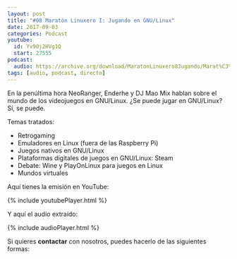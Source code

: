 ```yaml
---
layout: post
title: "#08 Maratón Linuxero I: Jugando en GNU/Linux"
date: 2017-09-03
categories: Podcast
youtube:
  id: Yv90j2HVg1Q
  start: 27555
podcast:
  audio: https://archive.org/download/MaratonLinuxero8Jugando/Marat%C3%B3n%20Linuxero%208%20Jugandoen%20GNULinux
tags: [audio, podcast, directo]
---
```

En la penúltima hora NeoRanger, Enderhe y DJ Mao Mix hablan sobre el mundo de los videojuegos en GNU/Linux. ¿Se puede jugar en GNU/Linux? Sí, se puede.

Temas tratados:
* Retrogaming
* Emuladores en Linux (fuera de las Raspberry Pi)
* Juegos nativos en GNU/Linux
* Plataformas digitales de juegos en GNU/Linux: Steam
* Debate: Wine y PlayOnLinux para juegos en Linux
* Mundos virtuales

Aquí tienes la emisión en YouTube:

{% include youtubePlayer.html %}

Y aquí el audio extraído:

{% include audioPlayer.html %}

Si quieres **contactar** con nosotros, puedes hacerlo de las siguientes formas:
